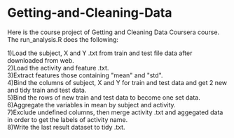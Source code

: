 # Getting-and-Cleaning-Data

Here is the course project of Getting and Cleaning Data Coursera course. The run_analysis.R does the following:

1)Load the subject, X and Y .txt from train and test file data after downloaded from web.  
2)Load the activity and feature .txt.  
3)Extract features those containing "mean" and "std".  
4)Bind the columns of subject, X and Y for train and test data and get 2 new and tidy train and test data.  
5)Bind the rows of new train and test data to become one set data.  
6)Aggregate the variables in mean by subject and activity.  
7)Exclude undefined columns, then merge activity .txt and aggegated data in order to get the labels of activity name.  
8)Write the last result dataset to tidy .txt.   
